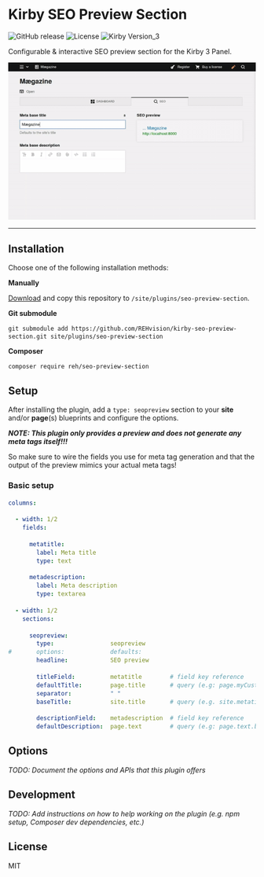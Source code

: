 # Kirby SEO Preview Section

![GitHub release](https://img.shields.io/github/release/REHvision/kirby-seo-preview-section.svg?maxAge=1800) ![License](https://img.shields.io/github/license/mashape/apistatus.svg) ![Kirby Version_3](https://img.shields.io/badge/Kirby-v3-black.svg)

Configurable & interactive SEO preview section for the Kirby 3 Panel.

![banner](seo-preview-section.gif)

--------------------------------------------------------------------------------

## Installation

Choose one of the following installation methods:

**Manually**

[Download](https://github.com/REHvision/kirby-seo-preview-section/archive/master.zip) and copy this repository to `/site/plugins/seo-preview-section`.

**Git submodule**

```shell
git submodule add https://github.com/REHvision/kirby-seo-preview-section.git site/plugins/seo-preview-section
```

**Composer**

```shell
composer require reh/seo-preview-section
```

## Setup

After installing the plugin, add a `type: seopreview` section to your **site** and/or **page**(s) blueprints and configure the options.

_**NOTE: This plugin only provides a preview and does not generate any meta tags itself!!!**_

So make sure to wire the fields you use for meta tag generation and that the output of the preview mimics your actual meta tags!

### Basic setup

```yml
columns:

  - width: 1/2
    fields:

      metatitle:
        label: Meta title
        type: text

      metadescription:
        label: Meta description
        type: textarea

  - width: 1/2
    sections:

      seopreview:
        type:                seopreview
#       options:             defaults:
        headline:            SEO preview

        titleField:          metatitle        # field key reference
        defaultTitle:        page.title       # query (e.g: page.myCustomSeoTitle)
        separator:           " "
        baseTitle:           site.title       # query (e.g. site.metatitle)

        descriptionField:    metadescription  # field key reference
        defaultDescription:  page.text        # query (e.g: page.text.blocks.html when using the editor)
```

## Options

_TODO: Document the options and APIs that this plugin offers_

## Development

_TODO: Add instructions on how to help working on the plugin (e.g. npm setup, Composer dev dependencies, etc.)_

## License

MIT
